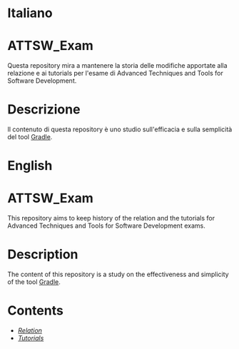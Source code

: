 # Italiano
# ATTSW_Exam
Questa repository mira a mantenere la storia delle modifiche apportate alla relazione e ai tutorials per l'esame di Advanced Techniques and Tools for Software Development.

# Descrizione
Il contenuto di questa repository è uno studio sull'efficacia e sulla semplicità del tool [Gradle](https://gradle.org/).

# English
# ATTSW_Exam
This repository aims to keep history of the relation and the tutorials for Advanced Techniques and Tools for Software Development exams.

# Description
The content of this repository is a study on the effectiveness and simplicity of the tool [Gradle](https://gradle.org/).

# Contents
* [*Relation*](https://github.com/Wabri/ATTSW_Exam/tree/master/relation)
* [*Tutorials*](https://github.com/Wabri/ATTSW_Exam/tree/master/gradle.example)
